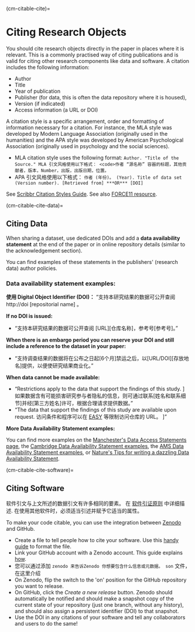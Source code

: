 (cm-citable-cite)=
# Citing Research Objects

You should cite research objects directly in the paper in places where it is relevant. This is a commonly practised way of citing publications and is valid for citing other research components like data and software. A citation includes the following information:
- Author
- Title
- Year of publication
- Publisher (for data, this is often the data repository where it is housed),
- Version (if indicated)
- Access information (a URL or DOI)

A citation style is a specific arrangement, order and formatting of information necessary for a citation. For instance, the MLA style was developed by Modern Language Association (originally used in the humanities) and the APA style was developed by American Psychological Association (originally used in psychology and the social sciences).
- MLA citation style uses the following format: `Author. "Title of the Source." MLA 引文风格使用以下格式： <code>作者 “源名称” 容器的标题，其他贡献者，版本，Number，出版，出版日期，位置。 `
- APA 引文风格使用以下格式： `作者 (年份)。 (Year). Title of data set (Version number). [Retrieved from] ***OR*** [DOI]`

See [Scribbr Citation Styles Guide](https://www.scribbr.com/citing-sources/citation-styles/). See also [FORCE11 resource](https://www.force11.org/node/4771).

(cm-citable-cite-data)=
## Citing Data

When sharing a dataset, use dedicated DOIs and add a **data availability statement** at the end of the paper or in online repository details (similar to the acknowledgement section).

You can find examples of these statements in the publishers' (research data) author policies.

### Data availability statement examples:

**使用 Digital Object Identifier (DOI)：** “支持本研究结果的数据可公开查阅http://doi [repositorial name] 。

**If no DOI is issued:**
- “支持本研究结果的数据可公开查阅 \[URL\]\[仓库名称\]，参考号[参考号]。”

**When there is an embargo period you can reserve your DOI and still include a reference to the dataset in your paper:**
- “支持调查结果的数据将在公布之日起\[6个月]禁运之后，以[URL/DOI\]\[存放地名\]提供，以便使研究结果商业化。”

**When data cannot be made available:**
- “Restrictions apply to the data that support the findings of this study. ] 如果数据含有可能损害研究参与者隐私的信息，则可通过联系[姓名和联系细节]并经[第三方姓名]许可，根据合理请求提供数据。”
-  “The data that support the findings of this study are available upon request. 访问条件和程序可以在 [EASY](https://easy.dans.knaw.nl/ui/home) 等限制访问仓库的 URL。 ]”

**More Data Availability Statement examples:**

You can find more examples on the [Manchester's Data Access Statements page](https://www.library.manchester.ac.uk/using-the-library/staff/research/research-data-management/sharing/data-access-statements/), the [Cambridge Data Availability Statement examples](https://www.cambridge.org/core/services/authors/open-data/data-availability-statements), the [AMS Data Availability Statement examples](https://www.ametsoc.org/index.cfm/ams/publications/author-information/formatting-and-manuscript-components/data-availability-statement-examples/), or [Nature's Tips for writing a dazzling Data Availability Statement](https://researchdata.springernature.com/posts/tips-for-writing-a-dazzling-das-data-availability-statement).

(cm-citable-cite-software)=
## Citing Software

软件引文与上文所述的数据引文有许多相同的要素。 在 [软件引证原则](https://www.force11.org/software-citation-principles) 中详细描述. 在使用其他软件时，必须适当引述并赋予它适当的属性。

To make your code citable, you can use the integration between [Zenodo](https://zenodo.org/) and GitHub.

- Create a file to tell people how to cite your software. Use this [handy guide](https://citation-file-format.github.io/cff-initializer-javascript/) to format the file.
- Link your GitHub account with a Zenodo account. This guide explains [how](https://guides.github.com/activities/citable-code/).
- 您可以通过添加 `zenodo 来告诉Zenodo 你想要包含什么信息或元数据。 son` 文件，在这里介绍
- On Zenodo, flip the switch to the 'on' position for the GitHub repository you want to release.
- On GitHub, click the *Create a new release* button. Zenodo should automatically be notified and should make a snapshot copy of the current state of your repository (just one branch, without any history), and should also assign a persistent identifier (DOI) to that snapshot.
- Use the DOI in any citations of your software and tell any collaborators and users to do the same!

